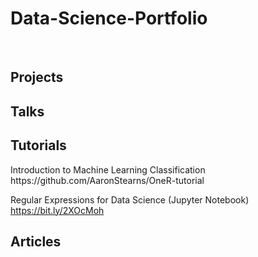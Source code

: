 # Data-Science-Portfolio
<br>
<h2>Projects</h2>


<h2>Talks</h2>


<h2>Tutorials</h2>
Introduction to Machine Learning Classification 
<br>
https://github.com/AaronStearns/OneR-tutorial

Regular Expressions for Data Science (Jupyter Notebook)
<br>
https://bit.ly/2XOcMoh  

<h2>Articles</h2>
